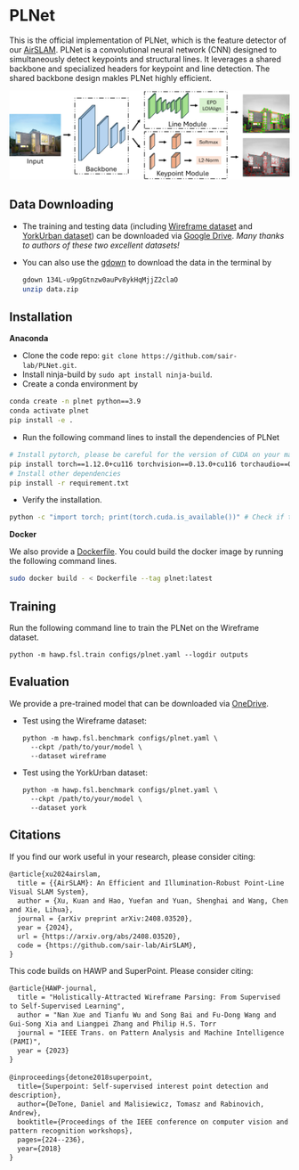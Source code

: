 # PLNet

This is the official implementation of PLNet, which is the feature detector of our [AirSLAM](https://github.com/sair-lab/AirSLAM). PLNet is a convolutional neural network (CNN) designed to simultaneously detect keypoints and structural lines. It leverages a shared backbone and specialized headers for keypoint and line detection. The shared backbone design makles PLNet highly efficient.

<p align="middle">
  <img src="docs/figures/plnet/plnet.png" width="700" />
</p>

<!-- <p align="middle">
  <img src="docs/figures/plnet/uma_feature.png" width="800" />
</p> -->
   
## Data Downloading
- The training and testing data (including [Wireframe dataset](https://github.com/huangkuns/wireframe) and [YorkUrban dataset](http://www.elderlab.yorku.ca/resources/york-urban-line-segment-database-information/)) can be downloaded via [Google Drive](https://drive.google.com/file/d/134L-u9pgGtnzw0auPv8ykHqMjjZ2claO/view?usp=sharing). *Many thanks to authors of these two excellent datasets!* 

- You can also use the [gdown](https://pypi.org/project/gdown/) to download the data in the terminal by
  ```bash
  gdown 134L-u9pgGtnzw0auPv8ykHqMjjZ2claO
  unzip data.zip
  ```


## Installation 
<summary><b>Anaconda</b></summary>

- Clone the code repo: ``git clone https://github.com/sair-lab/PLNet.git``.
- Install ninja-build by ``sudo apt install ninja-build``.
- Create a conda environment by
```bash
conda create -n plnet python==3.9
conda activate plnet
pip install -e .
```
- Run the following command lines to install the dependencies of PLNet
```bash
# Install pytorch, please be careful for the version of CUDA on your machine
pip install torch==1.12.0+cu116 torchvision==0.13.0+cu116 torchaudio==0.12.0 --extra-index-url https://download.pytorch.org/whl/cu116 
# Install other dependencies
pip install -r requirement.txt
```
- Verify the installation.
```bash
python -c "import torch; print(torch.cuda.is_available())" # Check if the installed pytorch supports CUDA.
```


<summary><b>Docker</b></summary>

We also provide a [Dockerfile](docker/Dockerfile). You could build the docker image by running the following command lines.
```bash
sudo docker build - < Dockerfile --tag plnet:latest
```

## Training 
Run the following command line to train the PLNet on the Wireframe dataset.

```
python -m hawp.fsl.train configs/plnet.yaml --logdir outputs
```

## Evaluation
We provide a pre-trained model that can be downloaded via [OneDrive](https://entuedu-my.sharepoint.com/:u:/g/personal/kuan_xu_staff_main_ntu_edu_sg/EbQy7pSPVNFDrP81aloP-O8BA3W0HlOqFsTi6p20KGH9xA?e=mFgVdU).

- Test using the Wireframe dataset:
  ```
  python -m hawp.fsl.benchmark configs/plnet.yaml \
    --ckpt /path/to/your/model \
    --dataset wireframe
  ```

- Test using the YorkUrban dataset:
  ```
  python -m hawp.fsl.benchmark configs/plnet.yaml \
    --ckpt /path/to/your/model \
    --dataset york
  ```



## Citations
If you find our work useful in your research, please consider citing:
```
@article{xu2024airslam,
  title = {{AirSLAM}: An Efficient and Illumination-Robust Point-Line Visual SLAM System},
  author = {Xu, Kuan and Hao, Yuefan and Yuan, Shenghai and Wang, Chen and Xie, Lihua},
  journal = {arXiv preprint arXiv:2408.03520},
  year = {2024},
  url = {https://arxiv.org/abs/2408.03520},
  code = {https://github.com/sair-lab/AirSLAM},
}
```

This code builds on HAWP and SuperPoint. Please consider citing:
```
@article{HAWP-journal,
  title = "Holistically-Attracted Wireframe Parsing: From Supervised to Self-Supervised Learning",
  author = "Nan Xue and Tianfu Wu and Song Bai and Fu-Dong Wang and Gui-Song Xia and Liangpei Zhang and Philip H.S. Torr
  journal = "IEEE Trans. on Pattern Analysis and Machine Intelligence (PAMI)",
  year = {2023}
}

@inproceedings{detone2018superpoint,
  title={Superpoint: Self-supervised interest point detection and description},
  author={DeTone, Daniel and Malisiewicz, Tomasz and Rabinovich, Andrew},
  booktitle={Proceedings of the IEEE conference on computer vision and pattern recognition workshops},
  pages={224--236},
  year={2018}
}
```





